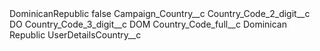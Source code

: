 <?xml version="1.0" encoding="UTF-8"?>
<CustomMetadata xmlns="http://soap.sforce.com/2006/04/metadata" xmlns:xsi="http://www.w3.org/2001/XMLSchema-instance" xmlns:xsd="http://www.w3.org/2001/XMLSchema">
    <label>DominicanRepublic</label>
    <protected>false</protected>
    <values>
        <field>Campaign_Country__c</field>
        <value xsi:nil="true"/>
    </values>
    <values>
        <field>Country_Code_2_digit__c</field>
        <value xsi:type="xsd:string">DO</value>
    </values>
    <values>
        <field>Country_Code_3_digit__c</field>
        <value xsi:type="xsd:string">DOM</value>
    </values>
    <values>
        <field>Country_Code_full__c</field>
        <value xsi:type="xsd:string">Dominican Republic</value>
    </values>
    <values>
        <field>UserDetailsCountry__c</field>
        <value xsi:nil="true"/>
    </values>
</CustomMetadata>
